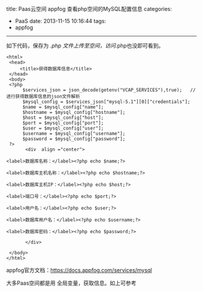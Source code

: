title: Paas云空间 appfog 查看php空间的MySQL配置信息
categories:
  - PaaS
date: 2013-11-15 10:16:44
tags:
  - appfog
---

如下代码，保存为 *.php 文件上传至空间，访问*.php也没即可看到。
```
<html>  
 <head>  
     <title>获得数据库信息</title>  
 </head>  
 <body>  
 <?php  
      $services_json = json_decode(getenv("VCAP_SERVICES"),true);   //进行获得数据库信息的json文件解析  
      $mysql_config = $services_json["mysql-5.1"][0]["credentials"];  
      $name = $mysql_config["name"];  
      $hostname = $mysql_config["hostname"];  
	  $host = $mysql_config["host"];  
	  $port = $mysql_config["port"];  
	  $user = $mysql_config["user"]; 
	  $username = $mysql_config["username"]; 
	  $password = $mysql_config["password"];
 ?>  
       <div  align ="center">  

<label>数据库名称：</label><?php echo $name;?>

<label>数据库主机名称：</label><?php echo $hostname;?>

<label>数据库主机IP：</label><?php echo $host;?>

<label>端口号：</label><?php echo $port;?>

<label>用户名：</label><?php echo $user;?>

<label>数据库用户名：</label><?php echo $username;?>

<label>数据库密码：</label><?php echo $password;?>

       </div>  

 </body>  
</html> 
```

appfog官方文档：https://docs.appfog.com/services/mysql

大多Paas空间都是用 全局变量，获取信息。如上可参考